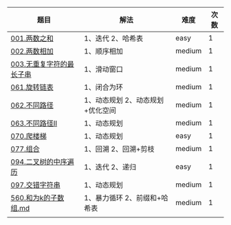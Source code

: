 | 题目                                                         | 解法                         | 难度   | 次数 |
| ------------------------------------------------------------ | ---------------------------- | ------ | ---- |
| [001.两数之和](https://github.com/ryanlijianchang/LeetCodeNote/blob/master/001.%E4%B8%A4%E6%95%B0%E4%B9%8B%E5%92%8C.md) | 1、迭代  2、哈希表           | easy   | 1    |
| [002.两数相加](https://github.com/ryanlijianchang/LeetCodeNote/blob/master/002.%E4%B8%A4%E6%95%B0%E7%9B%B8%E5%8A%A0.md) | 1、顺序相加         | medium | 1    |
| [003.无重复字符的最长子串](https://github.com/ryanlijianchang/LeetCodeNote/blob/master/002.%E4%B8%A4%E6%95%B0%E7%9B%B8%E5%8A%A0.md) | 1、滑动窗口         | medium | 1    |
| [061.旋转链表](https://github.com/ryanlijianchang/LeetCodeNote/blob/master/061.%E6%97%8B%E8%BD%AC%E9%93%BE%E8%A1%A8.md) | 1、闭合为环        | medium   | 1    |
| [062.不同路径](https://github.com/ryanlijianchang/LeetCodeNote/blob/master/062.%E4%B8%8D%E5%90%8C%E8%B7%AF%E5%BE%84.md) | 1、动态规划   2、动态规划+优化空间          | medium   | 1    |
| [063.不同路径II](https://github.com/ryanlijianchang/LeetCodeNote/blob/master/063.%E4%B8%8D%E5%90%8C%E8%B7%AF%E5%BE%842.md) | 1、动态规划             | medium   | 1    |
| [070.爬楼梯](https://github.com/ryanlijianchang/LeetCodeNote/blob/master/070.%E7%88%AC%E6%A5%BC%E6%A2%AF.md) | 1、动态规划             | easy   | 1    |
| [077.组合](https://github.com/ryanlijianchang/LeetCodeNote/blob/master/077.%E7%BB%84%E5%90%88.md) | 1、回溯 2、回溯+剪枝             | medium   | 1    |
| [094.二叉树的中序遍历](https://github.com/ryanlijianchang/LeetCodeNote/blob/master/094.二叉树的中序遍历.md) | 1、迭代  2、递归             | easy   | 1    |
| [097.交错字符串](https://github.com/ryanlijianchang/LeetCodeNote/blob/master/097.%E4%BA%A4%E9%94%99%E5%AD%97%E7%AC%A6%E4%B8%B2.md) | 1、动态规划             | medium   | 1    |
| [560.和为k的子数组.md](https://github.com/ryanlijianchang/LeetCodeNote/blob/master/560.和为k的子数组.md) | 1、暴力循环 2、前缀和+哈希表 | medium | 1    |
|                                                              |                              |        |      |

